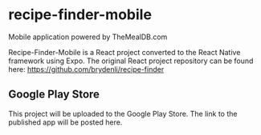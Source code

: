 # recipe-finder-mobile
Mobile application powered by TheMealDB.com

Recipe-Finder-Mobile is a React project converted to the React Native framework using Expo. The original React project repository can be found here: https://github.com/brydenli/recipe-finder

## Google Play Store
This project will be uploaded to the Google Play Store. The link to the published app will be posted here.
